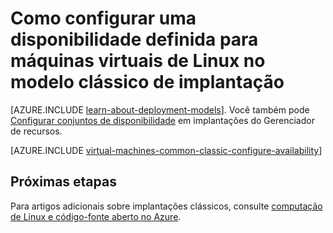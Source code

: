 <properties
    pageTitle="Disponibilidade define para clássico VMs Linux | Microsoft Azure"
    description="Configure uma disponibilidade definir novo ou existente Linux máquina virtual no modelo clássico de implantação usando o portal do Azure e o Azure PowerShell."
    services="virtual-machines-linux"
    documentationCenter=""
    authors="cynthn"
    manager="timlt"
    editor=""
    tags="azure-service-management"/>

<tags
    ms.service="virtual-machines-linux"
    ms.workload="infrastructure-services"
    ms.tgt_pltfrm="vm-linux"
    ms.devlang="na"
    ms.topic="article"
    ms.date="07/12/2016"
    ms.author="cynthn"/>

# <a name="how-to-configure-an-availability-set-for-linux-virtual-machines-in-the-classic-deployment-model"></a>Como configurar uma disponibilidade definida para máquinas virtuais de Linux no modelo clássico de implantação

[AZURE.INCLUDE [learn-about-deployment-models](../../includes/learn-about-deployment-models-classic-include.md)]. Você também pode [Configurar conjuntos de disponibilidade](azure-cli-arm-commands.md#azure-availset-commands-to-manage-your-availability-sets) em implantações do Gerenciador de recursos.

[AZURE.INCLUDE [virtual-machines-common-classic-configure-availability](../../includes/virtual-machines-common-classic-configure-availability.md)]


## <a name="next-steps"></a>Próximas etapas 

Para artigos adicionais sobre implantações clássicos, consulte [computação de Linux e código-fonte aberto no Azure](virtual-machines-linux-opensource-links.md).
